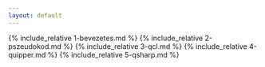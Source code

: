 ```yaml
---
layout: default
---
```

<style>
  sup {
    font-size: smaller;
    vertical-align: super;
  }
</style>

{% include_relative 1-bevezetes.md %}
{% include_relative 2-pszeudokod.md %}
{% include_relative 3-qcl.md %}
{% include_relative 4-quipper.md %}
{% include_relative 5-qsharp.md %}
